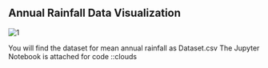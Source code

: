 ## Annual Rainfall Data Visualization
![1](https://user-images.githubusercontent.com/40885002/210084382-7fe8c3dd-6062-4b4f-8160-b485278e7335.jpg)
 
 You will find the dataset for mean annual rainfall as Dataset.csv
 The Jupyter Notebook is attached for code
 ::clouds
 

